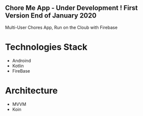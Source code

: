 ## Chore Me App - Under Development ! First Version End of January 2020

Multi-User Chores App, Run on the Cloub with Firebase

# Technologies Stack

* Androind
* Kotlin
* FireBase


# Architecture 

* MVVM
* Koin
